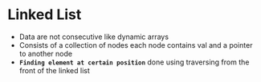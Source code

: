 # Linked List
- Data are not consecutive like dynamic arrays
- Consists of a collection of nodes each node contains val and a pointer to another node
- **`Finding element at certain position`** done using traversing from the front of the linked list

  
